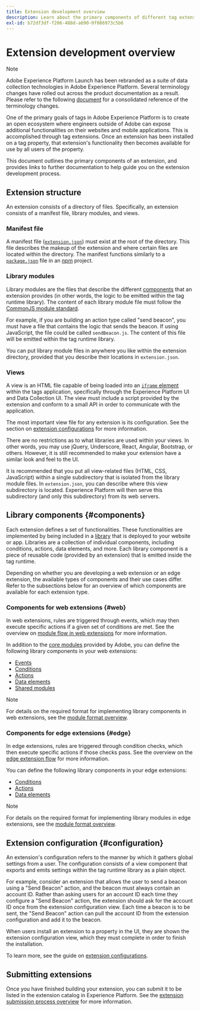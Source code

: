 ```yaml
---
title: Extension development overview
description: Learn about the primary components of different tag extension types and the extension development process in Adobe Experience Platform.
exl-id: b72df3df-f206-488d-a690-0f086973c5b6
---
```

# Extension development overview

>[!NOTE]
>
>Adobe Experience Platform Launch has been rebranded as a suite of data collection technologies in Adobe Experience Platform. Several terminology changes have rolled out across the product documentation as a result. Please refer to the following [document](../term-updates.md) for a consolidated reference of the terminology changes.

One of the primary goals of tags in Adobe Experience Platform is to create an open ecosystem where engineers outside of Adobe can expose additional functionalities on their websites and mobile applications. This is accomplished through tag extensions. Once an extension has been installed on a tag property, that extension's functionality then becomes available for use by all users of the property.

This document outlines the primary components of an extension, and provides links to further documentation to help guide you on the extension development process.

## Extension structure

An extension consists of a directory of files. Specifically, an extension consists of a manifest file, library modules, and views.

### Manifest file

A manifest file ([`extension.json`](./manifest.md)) must exist at the root of the directory. This file describes the makeup of the extension and where certain files are located within the directory. The manifest functions similarly to a [`package.json`](https://docs.npmjs.com/files/package.json) file in an [npm](https://www.npmjs.com/) project.

### Library modules

Library modules are the files that describe the different [components](#components) that an extension provides (in other words, the logic to be emitted within the tag runtime library). The content of each library module file must follow the [CommonJS module standard](https://nodejs.org/api/modules.html#modules-commonjs-modules).

For example, if you are building an action type called "send beacon", you must have a file that contains the logic that sends the beacon. If using JavaScript, the file could be called `sendBeacon.js`. The content of this file will be emitted within the tag runtime library.

You can put library module files in anywhere you like within the extension directory, provided that you describe their locations in `extension.json`.

### Views

A view is an HTML file capable of being loaded into an [`iframe` element](https://developer.mozilla.org/en-US/docs/Web/HTML/Element/iframe) within the tags application, specifically through the Experience Platform UI and Data Collection UI. The view must include a script provided by the extension and conform to a small API in order to communicate with the application.

The most important view file for any extension is its configuration. See the section on [extension configurations](#configuration) for more information.

There are no restrictions as to what libraries are used within your views. In other words, you may use jQuery, Underscore, React, Angular, Bootstrap, or others. However, it is still recommended to make your extension have a similar look and feel to the UI.

It is recommended that you put all view-related files (HTML, CSS, JavaScript) within a single subdirectory that is isolated from the library module files. In `extension.json`, you can describe where this view subdirectory is located. Experience Platform will then serve this subdirectory (and only this subdirectory) from its web servers.

## Library components {#components}

Each extension defines a set of functionalities. These functionalities are implemented by being included in a [library](../ui/publishing/libraries.md) that is deployed to your website or app. Libraries are a collection of individual components, including conditions, actions, data elements, and more. Each library component is a piece of reusable code (provided by an extension) that is emitted inside the tag runtime.

Depending on whether you are developing a web extension or an edge extension, the available types of components and their use cases differ. Refer to the subsections below for an overview of which components are available for each extension type.

### Components for web extensions {#web}

In web extensions, rules are triggered through events, which may then execute specific actions if a given set of conditions are met. See the overview on [module flow in web extensions](./web/flow.md) for more information.

In addition to the [core modules](./web/core.md) provided by Adobe, you can define the following library components in your web extensions:

* [Events](./web/event-types.md)
* [Conditions](./web/condition-types.md)
* [Actions](./web/action-types.md)
* [Data elements](./web/data-element-types.md)
* [Shared modules](./web/shared.md)

>[!NOTE]
>
>For details on the required format for implementing library components in web extensions, see the [module format overview](./web/format.md).

### Components for edge extensions {#edge}

In edge extensions, rules are triggered through condition checks, which then execute specific actions if those checks pass. See the overview on the [edge extension flow](./edge/flow.md) for more information.

You can define the following library components in your edge extensions:

* [Conditions](./edge/condition-types.md)
* [Actions](./edge/action-types.md)
* [Data elements](./edge/data-element-types.md)

>[!NOTE]
>
>For details on the required format for implementing library modules in edge extensions, see the [module format overview](./edge/format.md).

## Extension configuration {#configuration}

An extension's configuration refers to the manner by which it gathers global settings from a user. The configuration consists of a view component that exports and emits settings within the tag runtime library as a plain object.

For example, consider an extension that allows the user to send a beacon using a "Send Beacon" action, and the beacon must always contain an account ID. Rather than asking users for an account ID each time they configure a "Send Beacon" action, the extension should ask for the account ID once from the extension configuration view. Each time a beacon is to be sent, the "Send Beacon" action can pull the account ID from the extension configuration and add it to the beacon.

When users install an extension to a property in the UI, they are shown the extension configuration view, which they must complete in order to finish the installation.

To learn more, see the guide on [extension configurations](./configuration.md).

## Submitting extensions

Once you have finished building your extension, you can submit it to be listed in the extension catalog in Experience Platform. See the [extension submission process overview](./submit/overview.md) for more information.
